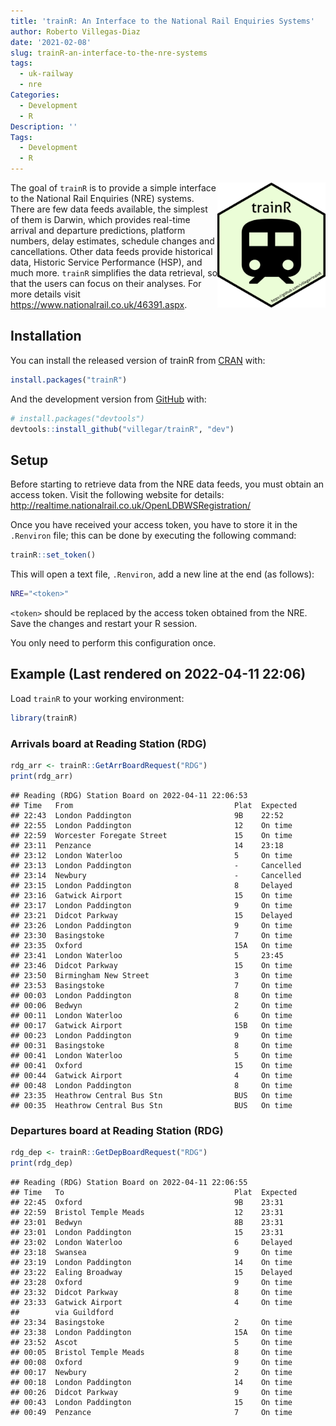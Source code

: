 ```yaml
---
title: 'trainR: An Interface to the National Rail Enquiries Systems'
author: Roberto Villegas-Diaz
date: '2021-02-08'
slug: trainR-an-interface-to-the-nre-systems
tags:
  - uk-railway
  - nre
Categories:
  - Development
  - R
Description: ''
Tags:
  - Development
  - R
---
```


<img src="https://raw.githubusercontent.com/villegar/trainR/main/inst/images/logo.png" alt="logo" align="right" height=200px/>

The goal of `trainR` is to provide a simple interface to the 
National Rail Enquiries (NRE) systems. There are few data feeds 
available, the simplest of them is Darwin, which provides real-time 
arrival and departure predictions, platform numbers, delay estimates, 
schedule changes and cancellations. Other data feeds provide historical 
data, Historic Service Performance (HSP), and much more. `trainR` 
simplifies the data retrieval, so that the users can focus on their 
analyses. For more details visit 
https://www.nationalrail.co.uk/46391.aspx.

## Installation

You can install the released version of trainR from [CRAN](https://CRAN.R-project.org) with:

``` r
install.packages("trainR")
```

And the development version from [GitHub](https://github.com/) with:

``` r
# install.packages("devtools")
devtools::install_github("villegar/trainR", "dev")
```

## Setup
Before starting to retrieve data from the NRE data feeds, you must obtain an access token. 
Visit the following website for details: http://realtime.nationalrail.co.uk/OpenLDBWSRegistration/

Once you have received your access token, you have to store it in the `.Renviron` file; this can be 
done by executing the following command:


```r
trainR::set_token()
```

This will open a text file, `.Renviron`, add a new line at the end (as follows):

```bash
NRE="<token>"
```

`<token>` should be replaced by the access token obtained from the NRE. Save the changes and restart 
your R session.

You only need to perform this configuration once.

## Example (Last rendered on 2022-04-11 22:06)

Load `trainR` to your working environment:

```r
library(trainR)
```

### Arrivals board at Reading Station (RDG)


```r
rdg_arr <- trainR::GetArrBoardRequest("RDG")
print(rdg_arr)
```

```
## Reading (RDG) Station Board on 2022-04-11 22:06:53
## Time   From                                    Plat  Expected
## 22:43  London Paddington                       9B    22:52
## 22:55  London Paddington                       12    On time
## 22:59  Worcester Foregate Street               15    On time
## 23:11  Penzance                                14    23:18
## 23:12  London Waterloo                         5     On time
## 23:13  London Paddington                       -     Cancelled
## 23:14  Newbury                                 -     Cancelled
## 23:15  London Paddington                       8     Delayed
## 23:16  Gatwick Airport                         15    On time
## 23:17  London Paddington                       9     On time
## 23:21  Didcot Parkway                          15    Delayed
## 23:26  London Paddington                       9     On time
## 23:30  Basingstoke                             7     On time
## 23:35  Oxford                                  15A   On time
## 23:41  London Waterloo                         5     23:45
## 23:46  Didcot Parkway                          15    On time
## 23:50  Birmingham New Street                   3     On time
## 23:53  Basingstoke                             7     On time
## 00:03  London Paddington                       8     On time
## 00:06  Bedwyn                                  2     On time
## 00:11  London Waterloo                         6     On time
## 00:17  Gatwick Airport                         15B   On time
## 00:23  London Paddington                       9     On time
## 00:31  Basingstoke                             8     On time
## 00:41  London Waterloo                         5     On time
## 00:41  Oxford                                  15    On time
## 00:44  Gatwick Airport                         4     On time
## 00:48  London Paddington                       8     On time
## 23:35  Heathrow Central Bus Stn                BUS   On time
## 00:35  Heathrow Central Bus Stn                BUS   On time
```

### Departures board at Reading Station (RDG)


```r
rdg_dep <- trainR::GetDepBoardRequest("RDG")
print(rdg_dep)
```

```
## Reading (RDG) Station Board on 2022-04-11 22:06:55
## Time   To                                      Plat  Expected
## 22:45  Oxford                                  9B    23:31
## 22:59  Bristol Temple Meads                    12    23:31
## 23:01  Bedwyn                                  8B    23:31
## 23:01  London Paddington                       15    23:31
## 23:02  London Waterloo                         6     Delayed
## 23:18  Swansea                                 9     On time
## 23:19  London Paddington                       14    On time
## 23:22  Ealing Broadway                         15    Delayed
## 23:28  Oxford                                  9     On time
## 23:32  Didcot Parkway                          8     On time
## 23:33  Gatwick Airport                         4     On time
##        via Guildford                           
## 23:34  Basingstoke                             2     On time
## 23:38  London Paddington                       15A   On time
## 23:52  Ascot                                   5     On time
## 00:05  Bristol Temple Meads                    8     On time
## 00:08  Oxford                                  9     On time
## 00:17  Newbury                                 2     On time
## 00:18  London Paddington                       14    On time
## 00:26  Didcot Parkway                          9     On time
## 00:43  London Paddington                       15    On time
## 00:49  Penzance                                7     On time
```
